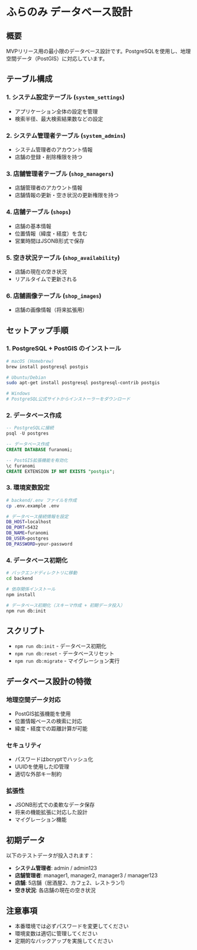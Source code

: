# ふらのみ データベース設計

## 概要

MVPリリース用の最小限のデータベース設計です。PostgreSQLを使用し、地理空間データ（PostGIS）に対応しています。

## テーブル構成

### 1. システム設定テーブル (`system_settings`)
- アプリケーション全体の設定を管理
- 検索半径、最大検索結果数などの設定

### 2. システム管理者テーブル (`system_admins`)
- システム管理者のアカウント情報
- 店舗の登録・削除権限を持つ

### 3. 店舗管理者テーブル (`shop_managers`)
- 店舗管理者のアカウント情報
- 店舗情報の更新・空き状況の更新権限を持つ

### 4. 店舗テーブル (`shops`)
- 店舗の基本情報
- 位置情報（緯度・経度）を含む
- 営業時間はJSONB形式で保存

### 5. 空き状況テーブル (`shop_availability`)
- 店舗の現在の空き状況
- リアルタイムで更新される

### 6. 店舗画像テーブル (`shop_images`)
- 店舗の画像情報（将来拡張用）

## セットアップ手順

### 1. PostgreSQL + PostGIS のインストール

```bash
# macOS (Homebrew)
brew install postgresql postgis

# Ubuntu/Debian
sudo apt-get install postgresql postgresql-contrib postgis

# Windows
# PostgreSQL公式サイトからインストーラーをダウンロード
```

### 2. データベース作成

```sql
-- PostgreSQLに接続
psql -U postgres

-- データベース作成
CREATE DATABASE furanomi;

-- PostGIS拡張機能を有効化
\c furanomi
CREATE EXTENSION IF NOT EXISTS "postgis";
```

### 3. 環境変数設定

```bash
# backend/.env ファイルを作成
cp .env.example .env

# データベース接続情報を設定
DB_HOST=localhost
DB_PORT=5432
DB_NAME=furanomi
DB_USER=postgres
DB_PASSWORD=your-password
```

### 4. データベース初期化

```bash
# バックエンドディレクトリに移動
cd backend

# 依存関係インストール
npm install

# データベース初期化（スキーマ作成 + 初期データ投入）
npm run db:init
```

## スクリプト

- `npm run db:init` - データベース初期化
- `npm run db:reset` - データベースリセット
- `npm run db:migrate` - マイグレーション実行

## データベース設計の特徴

### 地理空間データ対応
- PostGIS拡張機能を使用
- 位置情報ベースの検索に対応
- 緯度・経度での距離計算が可能

### セキュリティ
- パスワードはbcryptでハッシュ化
- UUIDを使用したID管理
- 適切な外部キー制約

### 拡張性
- JSONB形式での柔軟なデータ保存
- 将来の機能拡張に対応した設計
- マイグレーション機能

## 初期データ

以下のテストデータが投入されます：

- **システム管理者**: admin / admin123
- **店舗管理者**: manager1, manager2, manager3 / manager123
- **店舗**: 5店舗（居酒屋2、カフェ2、レストラン1）
- **空き状況**: 各店舗の現在の空き状況

## 注意事項

- 本番環境では必ずパスワードを変更してください
- 環境変数は適切に管理してください
- 定期的なバックアップを実施してください
